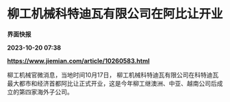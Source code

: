 # 柳工机械科特迪瓦有限公司在阿比让开业
**界面快报**

**2023-10-20 07:38**

**https://www.jiemian.com/article/10260583.html**

柳工机械官微消息，当地时间10月17日， 柳工机械科特迪瓦有限公司在科特迪瓦最大都市和经济首都阿比让正式开业，这是今年柳工继澳洲、中亚、越南公司后成立的第四家海外子公司。